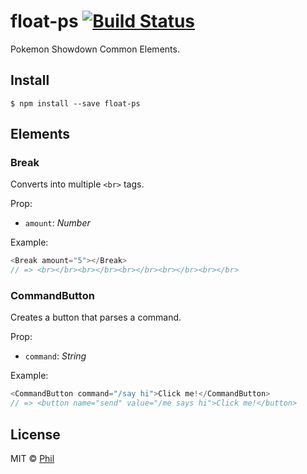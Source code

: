 # float-ps [![Build Status](https://travis-ci.org/CreaturePhil/float-ps.svg?branch=master)](https://travis-ci.org/CreaturePhil/float-ps)

Pokemon Showdown Common Elements.

## Install

```
$ npm install --save float-ps
```

## Elements

### Break

Converts into multiple `<br>` tags.

Prop:

- ``amount``: _Number_

Example:

```js
<Break amount="5"></Break>
// => <br></br><br></br><br></br><br></br><br></br>
```

### CommandButton

Creates a button that parses a command.

Prop:

- ``command``: _String_

Example:

```js
<CommandButton command="/say hi">Click me!</CommandButton>
// => <button name="send" value="/me says hi">Click me!</button>
```

## License

MIT © [Phil](LICENSE)
